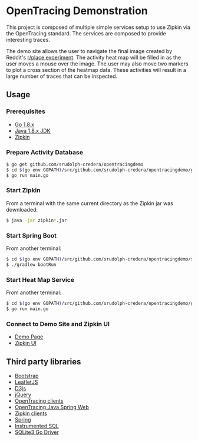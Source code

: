 OpenTracing Demonstration
======
This project is composed of multiple simple services setup to use Zipkin via the OpenTracing standard. The services are composed to provide interesting traces.

The demo site allows the user to navigate the final image created by Reddit's [r/place experiment](https://www.reddit.com/r/place/). The activity heat map will be filled in as the user moves a mouse over the image. The user may also move two markers to plot a cross section of the heatmap data. These activities will result in a large number of traces that can be inspected.

## Usage

### Prerequisites

* [Go 1.8.x](https://golang.org/dl/)
* [Java 1.8.x JDK](http://www.oracle.com/technetwork/java/javase/downloads/index.html)
* [Zipkin](https://search.maven.org/remote_content?g=io.zipkin.java&a=zipkin-server&v=LATEST&c=exec)

### Prepare Activity Database
```bash
$ go get github.com/srudolph-credera/opentracingdemo
$ cd $(go env GOPATH)/src/github.com/srudolph-credera/opentracingdemo/go-create-db
$ go run main.go
```

### Start Zipkin
From a terminal with the same current directory as the Zipkin jar was downloaded:
```bash
$ java -jar zipkin*.jar
```

### Start Spring Boot
From another terminal:
```bash
$ cd $(go env GOPATH)/src/github.com/srudolph-credera/opentracingdemo/spring-web
$ ./gradlew bootRun
```

### Start Heat Map Service
From another terminal:
```bash
$ cd $(go env GOPATH)/src/github.com/srudolph-credera/opentracingdemo/go-heatmap
$ go run main.go
```

### Connect to Demo Site and Zipkin UI
* [Demo Page](http://localhost:8080)
* [Zipkin UI](http://localhost:9411)

## Third party libraries
* [Bootstrap](http://getbootstrap.com)
* [LeafletJS](http://leafletjs.com)
* [D3js](http://d3js.org)
* [jQuery](http://jquery.com)
* [OpenTracing clients](https://github.com/opentracing)
* [OpenTracing Java Spring Web](https://github.com/opentracing-contrib/java-spring-web)
* [Zipkin clients](https://github.com/openzipkin)
* [Spring](http://spring.io)
* [Instrumented SQL](http://github.com/ExpansiveWorlds/instrumentedsql)
* [SQLite3 Go Driver](github.com/mattn/go-sqlite3)